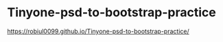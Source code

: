 # Tinyone-psd-to-bootstrap-practice

https://robiul0099.github.io/Tinyone-psd-to-bootstrap-practice/
